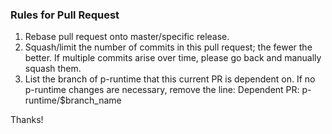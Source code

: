 ### Rules for Pull Request
1. Rebase pull request onto master/specific release.
1. Squash/limit the number of commits in this pull request; the fewer the better. If multiple commits arise over time, please go back and manually squash them.
1. List the branch of p-runtime that this current PR is dependent on. If no p-runtime changes are necessary, remove the line:
Dependent PR: p-runtime/$branch_name

Thanks!
